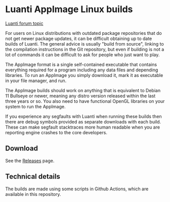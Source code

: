# Luanti AppImage Linux builds
[Luanti forum topic](https://forum.luanti.org/viewtopic.php?t=31136)

For users on Linux distributions with outdated package repositories that do not get newer package updates, it can be difficult obtaining up to date builds of Luanti. The general advice is usually "build from source", linking to the compilation instructions in the Git repository, but even if building is not a lot of commands it can be difficult to ask for people who just want to play.

The AppImage format is a single self-contained executable that contains everything required for a program including any data files and depending libraries. To run an AppImage you simply download it, mark it as executable in your file manager, and run.

The AppImage builds should work on anything that is equivalent to Debian 11 Bullseye or newer, meaning any distro version released within the last three years or so. You also need to have functional OpenGL libraries on your system to run the AppImage.

If you experience any segfaults with Luanti when running these builds then there are debug symbols provided as separate downloads with each build. These can make segfault stacktraces more human readable when you are reporting engine crashes to the core developers.

## Download
See the [Releases](https://github.com/rollerozxa/luanti-appimage/releases) page.

## Technical details
The builds are made using some scripts in Github Actions, which are available in this repository.
